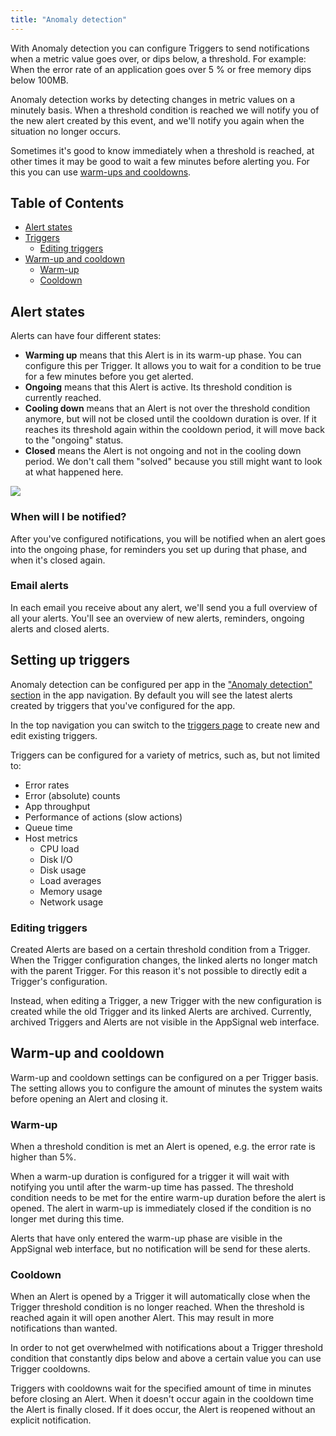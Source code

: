 ```yaml
---
title: "Anomaly detection"
---
```


With Anomaly detection you can configure Triggers to send notifications when a metric value goes over, or dips below, a threshold. For example: When the error rate of an application goes over 5 % or free memory dips below 100MB.

Anomaly detection works by detecting changes in metric values on a minutely basis. When a threshold condition is reached we will notify you of the new alert created by this event, and we'll notify you again when the situation no longer occurs.

Sometimes it's good to know immediately when a threshold is reached, at other times it may be good to wait a few minutes before alerting you. For this you can use [warm-ups and cooldowns](#warm-up-and-cooldown).

## Table of Contents

- [Alert states](#alert-states)
- [Triggers](#setting-up-triggers)
  - [Editing triggers](#editing-triggers)
- [Warm-up and cooldown](#warm-up-and-cooldown)
  - [Warm-up](#warm-up)
  - [Cooldown](#cooldown)

## Alert states

Alerts can have four different states:

- **Warming up** means that this Alert is in its warm-up phase. You can configure this per Trigger. It allows you to wait for a condition to be true for a few minutes before you get alerted.
- **Ongoing** means that this Alert is active. Its threshold condition is currently reached.
- **Cooling down** means that an Alert is not over the threshold condition anymore, but will not be closed until the cooldown duration is over. If it reaches its threshold again within the cooldown period, it will move back to the "ongoing" status.
- **Closed** means the Alert is not ongoing and not in the cooling down period. We don't call them "solved" because you still might want to look at what happened here.

<img src="/images/anomaly_detection_alerts_flow.svg" class="full">

### When will I be notified?

After you've configured notifications, you will be notified when an alert goes into the ongoing phase, for reminders you set up during that phase, and when it's closed again.

### Email alerts

In each email you receive about any alert, we'll send you a full overview of all your alerts. You'll see an overview of new alerts, reminders, ongoing alerts and closed alerts.

## Setting up triggers

Anomaly detection can be configured per app in the ["Anomaly detection" section](https://appsignal.com/redirect-to/app?to=alerts) in the app navigation. By default you will see the latest alerts created by triggers that you've configured for the app.

In the top navigation you can switch to the [triggers page](https://appsignal.com/redirect-to/app?to=triggers) to create new and edit existing triggers.

Triggers can be configured for a variety of metrics, such as, but not limited to:

- Error rates
- Error (absolute) counts
- App throughput
- Performance of actions (slow actions)
- Queue time
- Host metrics
  - CPU load
  - Disk I/O
  - Disk usage
  - Load averages
  - Memory usage
  - Network usage

### Editing triggers

Created Alerts are based on a certain threshold condition from a Trigger. When the Trigger configuration changes, the linked alerts no longer match with the parent Trigger. For this reason it's not possible to directly edit a Trigger's configuration.

Instead, when editing a Trigger, a new Trigger with the new configuration is created while the old Trigger and its linked Alerts are archived. Currently, archived Triggers and Alerts are not visible in the AppSignal web interface.

## Warm-up and cooldown

Warm-up and cooldown settings can be configured on a per Trigger basis. The setting allows you to configure the amount of minutes the system waits before opening an Alert and closing it.

### Warm-up

When a threshold condition is met an Alert is opened, e.g. the error rate is higher than 5%.

When a warm-up duration is configured for a trigger it will wait with notifying you until after the warm-up time has passed. The threshold condition needs to be met for the entire warm-up duration before the alert is opened. The alert in warm-up is immediately closed if the condition is no longer met during this time.

Alerts that have only entered the warm-up phase are visible in the AppSignal web interface, but no notification will be send for these alerts.

### Cooldown

When an Alert is opened by a Trigger it will automatically close when the Trigger threshold condition is no longer reached. When the threshold is reached again it will open another Alert. This may result in more notifications than wanted.

In order to not get overwhelmed with notifications about a Trigger threshold condition that constantly dips below and above a certain value you can use Trigger cooldowns.

Triggers with cooldowns wait for the specified amount of time in minutes before closing an Alert. When it doesn't occur again in the cooldown time the Alert is finally closed. If it does occur, the Alert is reopened without an explicit notification.

